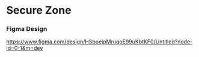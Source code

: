 # Secure Zone

### Figma Design
https://www.figma.com/design/HSboejpMruqoE99uKbtKF0/Untitled?node-id=0-1&m=dev
